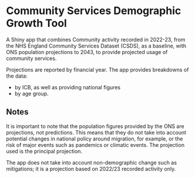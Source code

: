 # Community Services Demographic Growth Tool

A Shiny app that combines Community activity recorded in 2022-23, from the NHS England Community Services Dataset (CSDS), as a baseline, with ONS population projections to 2043, to provide projected usage of community services.

Projections are reported by financial year.
The app provides breakdowns of the data:

* by ICB, as well as providing national figures
* by age group.

## Notes

It is important to note that the population figures provided by the ONS are projections, not predictions.
This means that they do not take into account potential changes in national policy around migration, for example, or the risk of major events such as pandemics or climatic events.
The projection used is the principal projection.

The app does not take into account non-demographic change such as mitigations; it is a projection based on 2022/23 recorded activity only.
